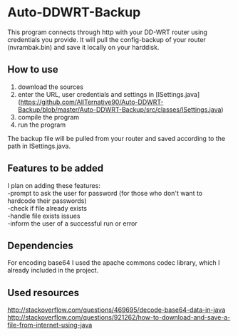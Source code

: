 Auto-DDWRT-Backup
=================

This program connects through http with your DD-WRT router using credentials you provide.
It will pull the config-backup of your router (nvrambak.bin) and save it locally on your harddisk.


How to use
----------------------------
1. download the sources
2. enter the URL, user credentials and settings in [ISettings.java] (https://github.com/AllTernative90/Auto-DDWRT-Backup/blob/master/Auto-DDWRT-Backup/src/classes/ISettings.java)
3. compile the program
4. run the program

The backup file will be pulled from your router and saved according to the path in ISettings.java.


Features to be added
----------------------------
I plan on adding these features:  
-prompt to ask the user for password (for those who don't want to hardcode their passwords)  
-check if file already exists  
-handle file exists issues  
-inform the user of a successful run or error  


Dependencies
----------------------------
For encoding base64 I used the apache commons codec library, which I already included in the project.


Used resources
----------------------------
http://stackoverflow.com/questions/469695/decode-base64-data-in-java  
http://stackoverflow.com/questions/921262/how-to-download-and-save-a-file-from-internet-using-java

